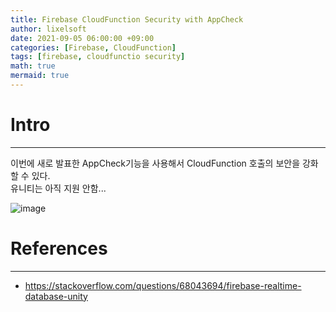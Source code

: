 ```yaml
---
title: Firebase CloudFunction Security with AppCheck
author: lixelsoft
date: 2021-09-05 06:00:00 +09:00
categories: [Firebase, CloudFunction]
tags: [firebase, cloudfunctio security] 
math: true
mermaid: true
---
```



# Intro
___
이번에 새로 발표한 AppCheck기능을 사용해서 CloudFunction 호출의 보안을 강화할 수 있다.<br>
유니티는 아직 지원 안함...

![image](https://user-images.githubusercontent.com/56714476/132119641-53007b82-7112-428d-aef4-babb19232a6a.png)


# References
---
- <https://stackoverflow.com/questions/68043694/firebase-realtime-database-unity>